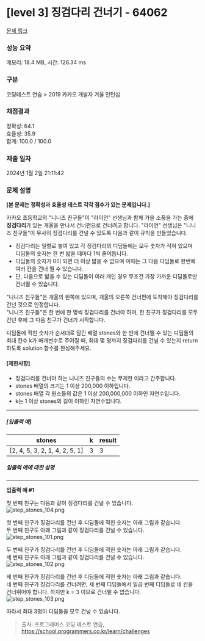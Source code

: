 # [level 3] 징검다리 건너기 - 64062 

[문제 링크](https://school.programmers.co.kr/learn/courses/30/lessons/64062) 

### 성능 요약

메모리: 18.4 MB, 시간: 126.34 ms

### 구분

코딩테스트 연습 > 2019 카카오 개발자 겨울 인턴십

### 채점결과

정확성: 64.1<br/>효율성: 35.9<br/>합계: 100.0 / 100.0

### 제출 일자

2024년 1월 2일 21:11:42

### 문제 설명

<p><strong>[본 문제는 정확성과 효율성 테스트 각각 점수가 있는 문제입니다.]</strong></p>

<p>카카오 초등학교의 "니니즈 친구들"이 "라이언" 선생님과 함께 가을 소풍을 가는 중에 <strong>징검다리</strong>가 있는 개울을 만나서 건너편으로 건너려고 합니다. "라이언" 선생님은 "니니즈 친구들"이 무사히 징검다리를 건널 수 있도록 다음과 같이 규칙을 만들었습니다.</p>

<ul>
<li>징검다리는 일렬로 놓여 있고 각 징검다리의 디딤돌에는 모두 숫자가 적혀 있으며 디딤돌의 숫자는 한 번 밟을 때마다 1씩 줄어듭니다.</li>
<li>디딤돌의 숫자가 0이 되면 더 이상 밟을 수 없으며 이때는 그 다음 디딤돌로 한번에 여러 칸을 건너 뛸 수 있습니다.</li>
<li>단, 다음으로 밟을 수 있는 디딤돌이 여러 개인 경우 무조건 가장 가까운 디딤돌로만 건너뛸 수 있습니다.</li>
</ul>

<p>"니니즈 친구들"은 개울의 왼쪽에 있으며, 개울의 오른쪽 건너편에 도착해야 징검다리를 건넌 것으로 인정합니다.<br>
"니니즈 친구들"은 한 번에 한 명씩 징검다리를 건너야 하며, 한 친구가 징검다리를 모두 건넌 후에 그 다음 친구가 건너기 시작합니다.</p>

<p>디딤돌에 적힌 숫자가 순서대로 담긴 배열 stones와 한 번에 건너뛸 수 있는 디딤돌의 최대 칸수 k가 매개변수로 주어질 때, 최대 몇 명까지 징검다리를 건널 수 있는지 return 하도록 solution 함수를 완성해주세요.</p>

<h4><strong>[제한사항]</strong></h4>

<ul>
<li>징검다리를 건너야 하는 니니즈 친구들의 수는 무제한 이라고 간주합니다.</li>
<li>stones 배열의 크기는 1 이상 200,000 이하입니다.</li>
<li>stones 배열 각 원소들의 값은 1 이상 200,000,000 이하인 자연수입니다.</li>
<li>k는 1 이상 stones의 길이 이하인 자연수입니다.</li>
</ul>

<hr>

<h5><strong>[입출력 예]</strong></h5>
<table class="table">
        <thead><tr>
<th>stones</th>
<th>k</th>
<th>result</th>
</tr>
</thead>
        <tbody><tr>
<td>[2, 4, 5, 3, 2, 1, 4, 2, 5, 1]</td>
<td>3</td>
<td>3</td>
</tr>
</tbody>
      </table>
<h5><strong>입출력 예에 대한 설명</strong></h5>

<hr>

<p><strong>입출력 예 #1</strong></p>

<p>첫 번째 친구는 다음과 같이 징검다리를 건널 수 있습니다.<br>
<img src="https://grepp-programmers.s3.ap-northeast-2.amazonaws.com/files/production/4560e242-cf83-4e77-a14c-174f3831499d/step_stones_104.png" title="" alt="step_stones_104.png"></p>

<p>첫 번째 친구가 징검다리를 건넌 후 디딤돌에 적힌 숫자는 아래 그림과 같습니다.<br>
두 번째 친구도 아래 그림과 같이 징검다리를 건널 수 있습니다.<br>
<img src="https://grepp-programmers.s3.ap-northeast-2.amazonaws.com/files/production/d64f29ac-3e35-4fd3-91fa-4d70e3b6c80a/step_stones_101.png" title="" alt="step_stones_101.png"></p>

<p>두 번째 친구가 징검다리를 건넌 후 디딤돌에 적힌 숫자는 아래 그림과 같습니다.<br>
세 번째 친구도 아래 그림과 같이 징검다리를 건널 수 있습니다.<br>
<img src="https://grepp-programmers.s3.ap-northeast-2.amazonaws.com/files/production/369bc8a1-7017-4135-a499-505247ab9cfc/step_stones_102.png" title="" alt="step_stones_102.png"></p>

<p>세 번째 친구가 징검다리를 건넌 후 디딤돌에 적힌 숫자는 아래 그림과 같습니다. <br>
네 번째 친구가 징검다리를 건너려면, 세 번째 디딤돌에서 일곱 번째 디딤돌로 네 칸을 건너뛰어야 합니다. 하지만 k = 3 이므로 건너뛸 수 없습니다.<br>
<img src="https://grepp-programmers.s3.ap-northeast-2.amazonaws.com/files/production/e44e0a83-e637-48ad-858c-4c135c3b078f/step_stones_103.png" title="" alt="step_stones_103.png"></p>

<p>따라서 최대 3명이 디딤돌을 모두 건널 수 있습니다.</p>


> 출처: 프로그래머스 코딩 테스트 연습, https://school.programmers.co.kr/learn/challenges
